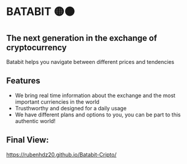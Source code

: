 # BATABIT 🟡🟠

## The next generation in the exchange of cryptocurrency

Batabit helps you navigate between different prices and tendencies

## Features

- We bring real time information about the exchange and the most important curriencies in the world
- Trusthworthy and designed for a daily usage
- We have different plans and options to you, you can be part to this authentic world!


## Final View:

https://rubenhdz20.github.io/Batabit-Cripto/
